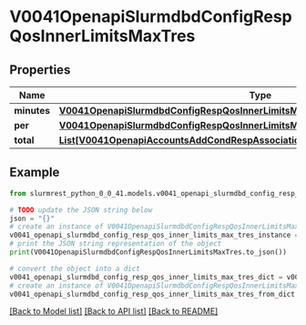 # V0041OpenapiSlurmdbdConfigRespQosInnerLimitsMaxTres


## Properties

Name | Type | Description | Notes
------------ | ------------- | ------------- | -------------
**minutes** | [**V0041OpenapiSlurmdbdConfigRespQosInnerLimitsMaxTresMinutes**](V0041OpenapiSlurmdbdConfigRespQosInnerLimitsMaxTresMinutes.md) |  | [optional] 
**per** | [**V0041OpenapiSlurmdbdConfigRespQosInnerLimitsMaxTresPer**](V0041OpenapiSlurmdbdConfigRespQosInnerLimitsMaxTresPer.md) |  | [optional] 
**total** | [**List[V0041OpenapiAccountsAddCondRespAssociationConditionAssociationGrptresInner]**](V0041OpenapiAccountsAddCondRespAssociationConditionAssociationGrptresInner.md) | GrpTRES | [optional] 

## Example

```python
from slurmrest_python_0_0_41.models.v0041_openapi_slurmdbd_config_resp_qos_inner_limits_max_tres import V0041OpenapiSlurmdbdConfigRespQosInnerLimitsMaxTres

# TODO update the JSON string below
json = "{}"
# create an instance of V0041OpenapiSlurmdbdConfigRespQosInnerLimitsMaxTres from a JSON string
v0041_openapi_slurmdbd_config_resp_qos_inner_limits_max_tres_instance = V0041OpenapiSlurmdbdConfigRespQosInnerLimitsMaxTres.from_json(json)
# print the JSON string representation of the object
print(V0041OpenapiSlurmdbdConfigRespQosInnerLimitsMaxTres.to_json())

# convert the object into a dict
v0041_openapi_slurmdbd_config_resp_qos_inner_limits_max_tres_dict = v0041_openapi_slurmdbd_config_resp_qos_inner_limits_max_tres_instance.to_dict()
# create an instance of V0041OpenapiSlurmdbdConfigRespQosInnerLimitsMaxTres from a dict
v0041_openapi_slurmdbd_config_resp_qos_inner_limits_max_tres_from_dict = V0041OpenapiSlurmdbdConfigRespQosInnerLimitsMaxTres.from_dict(v0041_openapi_slurmdbd_config_resp_qos_inner_limits_max_tres_dict)
```
[[Back to Model list]](../README.md#documentation-for-models) [[Back to API list]](../README.md#documentation-for-api-endpoints) [[Back to README]](../README.md)


